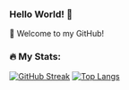 ### Hello World! 👋

🔭 Welcome to my GitHub!<br>

### :fire: My Stats:
[![GitHub Streak](http://github-readme-streak-stats.herokuapp.com?user=rzr1991&size=500px&theme=dark&background=000000)](https://git.io/streak-stats)
[![Top Langs](https://github-readme-stats.vercel.app/api/top-langs/?username=rzr1991&size=500px&theme=vision-friendly-dark)](https://github.com/anuraghazra/github-readme-stats)
